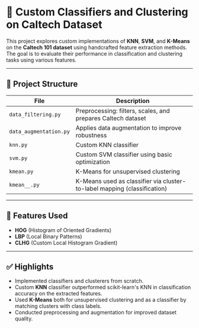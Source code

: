 # 🧠 Custom Classifiers and Clustering on Caltech Dataset

This project explores custom implementations of **KNN**, **SVM**, and **K-Means** on the **Caltech 101 dataset** using handcrafted feature extraction methods. The goal is to evaluate their performance in classification and clustering tasks using various features.

---

## 📁 Project Structure

| File              | Description                                                                 |
|-------------------|-----------------------------------------------------------------------------|
| `data_filtering.py`     | Preprocessing: filters, scales, and prepares Caltech dataset              |
| `data_augmentation.py` | Applies data augmentation to improve robustness                          |
| `knn.py`                | Custom KNN classifier                                                    |
| `svm.py`                | Custom SVM classifier using basic optimization                           |
| `kmean.py`              | K-Means for unsupervised clustering                                      |
| `kmean__.py`             | K-Means used as classifier via cluster-to-label mapping (classification) |

---

## 🧰 Features Used

- **HOG** (Histogram of Oriented Gradients)  
- **LBP** (Local Binary Patterns)  
- **CLHG** (Custom Local Histogram Gradient)

---

## ✅ Highlights

- Implemented classifiers and clusterers from scratch.
- Custom **KNN** classifier outperformed scikit-learn's KNN in classification accuracy on the extracted features.
- Used **K-Means** both for unsupervised clustering and as a classifier by matching clusters with class labels.
- Conducted preprocessing and augmentation for improved dataset quality.

